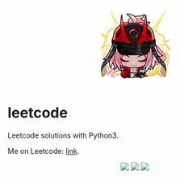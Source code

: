 <p align="center">
  <img src="resources/rappa_emoji_2.png" style="width: 30%; height: auto;">
</p>

# leetcode

Leetcode solutions with Python3. 

Me on Leetcode:  [link](https://leetcode.cn/u/zhangshize/).

<p align="center">
  <img src="https://img.shields.io/badge/language-Python3-yellow.svg?style=flat-square">
  <img src="https://img.shields.io/badge/progress-2030%20%2F%203914-ff69b4.svg?style=flat-square">
  <img src="https://img.shields.io/badge/license-MIT-orange.svg?style=flat-square">
</p>
